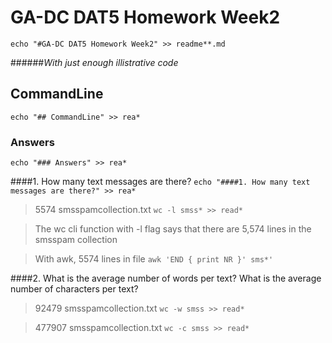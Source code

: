 # GA-DC DAT5 Homework Week2
`echo "#GA-DC DAT5 Homework Week2" >> readme**.md`

######_With just enough illistrative code_

## CommandLine 
`echo "## CommandLine" >> rea*`

### Answers
`echo "### Answers" >> rea*`

####1. How many text messages are there? 
`echo "####1. How many text messages are there?" >> rea*`

> 5574 smsspamcollection.txt `wc -l smss* >> read*`

> The wc cli function with -l flag says that there are 5,574 lines in the smsspam collection

> With awk, 5574 lines in file `awk 'END { print NR }' sms*'`


####2. What is the average number of words per text? What is the average number of characters per text?

>  92479 smsspamcollection.txt `wc -w smss >> read*`

> 477907 smsspamcollection.txt `wc -c smss >> read*`
